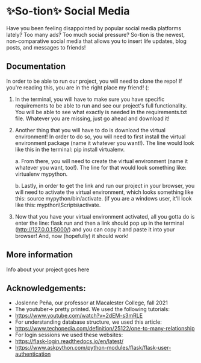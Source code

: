 # ✨So-tion✨ Social Media

Have you been feeling disappointed by popular social media platforms lately? Too many ads? Too much social pressure? 
So-tion is the newest, non-comparative social media that allows you to insert life updates, blog posts, and messages to friends! 


## Documentation

In order to be able to run our project, you will need to clone the repo! If you're reading this, you are in the right place my friend! (: 

1. In the terminal, you will have to make sure you have specific requirements to be able to run and see our project's full functionality. You will be able to see what exactly is needed in the requirements.txt file. Whatever you are missing, just go ahead and download it! 

2. Another thing that you will have to do is download the virtual environment! In order to do so, you will need to first install the virtual environment package (name it whatever you want!). The line would look like this in the terminal: pip install virtualenv. 

    a. From there, you will need to create the virtual environment (name it whatever you want, too!). The line for that would look something like: virtualenv mypython. 

    b. Lastly, in order to get the link and run our project in your browser, you will need to activate the virtual environment, which looks something like this: source mypython/bin/activate. (if you are a windows user, it'll look like this: mypthon\Scripts\activate. 

3. Now that you have your virtual environment activated, all you gotta do is enter the line: flask run and then a link should pop up in the terminal (http://127.0.0.1:5000/) and you can copy it and paste it into your browser! And, now (hopefully) it should work! 

## More information

Info about your project goes here


## Acknowledgements: 
- Joslenne Peña, our professor at Macalester College, fall 2021
- The youtuber-> pretty printed. We used the following tutorials:
- https://www.youtube.com/watch?v=2dEM-s3mRLE
- For understanding database structure, we used this article:
- https://www.techopedia.com/definition/25122/one-to-many-relationship
- For login sessions we used these websites: 
- https://flask-login.readthedocs.io/en/latest/
- https://www.askpython.com/python-modules/flask/flask-user-authentication
